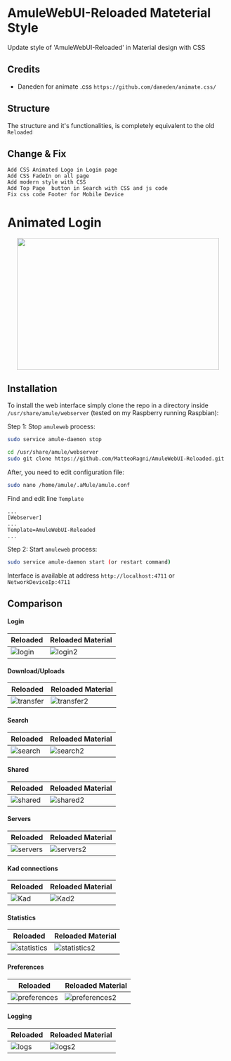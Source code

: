 # AmuleWebUI-Reloaded Mateterial Style

Update style of 'AmuleWebUI-Reloaded' in Material design with CSS

## Credits 

* Daneden for animate .css `https://github.com/daneden/animate.css/`

## Structure 

The structure and it's functionalities, is completely equivalent to the old `Reloaded`

## Change & Fix

```
Add CSS Animated Logo in Login page
Add CSS FadeIn on all page
Add modern style with CSS
Add Top Page  button in Search with CSS and js code
Fix css code Footer for Mobile Device
```

# Animated Login

<p align="center">
  <img width="460" height="300" src="https://github.com/MatteoRagni/AmuleWebUI-Reloaded/blob/master/doc-images/ReloadMateriaPic/login.gif?raw=true">
</p>

## Installation

To install the web interface simply clone the repo in a directory inside `/usr/share/amule/webserver` (tested on my Raspberry running Raspbian):

Step 1: Stop `amuleweb` process:

``` bash
sudo service amule-daemon stop
```

``` bash
cd /usr/share/amule/webserver
sudo git clone https://github.com/MatteoRagni/AmuleWebUI-Reloaded.git
```

After, you need to edit configuration file:

``` bash
sudo nano /home/amule/.aMule/amule.conf
```
Find and edit line `Template`

```
...
[Webserver]
...
Template=AmuleWebUI-Reloaded
...
```

Step 2: Start `amuleweb` process:

``` bash
sudo service amule-daemon start (or restart command)
```

Interface is available at address `http://localhost:4711` or `NetworkDeviceIp:4711`


## Comparison 

#### Login 

| Reloaded | Reloaded Material |
| ---- | -------- |
| ![login](https://github.com/MatteoRagni/AmuleWebUI-Reloaded/blob/master/doc-images/ReloadPic/Login.png?raw=true "Reloaded login") | ![login2](https://github.com/MatteoRagni/AmuleWebUI-Reloaded/blob/master/doc-images/ReloadMateriaPic/Login.png?raw=true "Material login" ) |

#### Download/Uploads

| Reloaded | Reloaded Material |
| ---- | -------- |
| ![transfer](https://github.com/MatteoRagni/AmuleWebUI-Reloaded/blob/master/doc-images/ReloadPic/Transfer.png?raw=true "Reloaded transfer") | ![transfer2](https://github.com/MatteoRagni/AmuleWebUI-Reloaded/blob/master/doc-images/ReloadMateriaPic/Transfer.png?raw=true "Material transfer") |

#### Search

| Reloaded | Reloaded Material |
| ---- | -------- |
| ![search](https://github.com/MatteoRagni/AmuleWebUI-Reloaded/blob/master/doc-images/ReloadPic/Search.png?raw=true "Reloaded Search") | ![search2](https://github.com/MatteoRagni/AmuleWebUI-Reloaded/blob/master/doc-images/ReloadMateriaPic/Search.png?raw=true "Material search") |

#### Shared

| Reloaded | Reloaded Material |
| ---- | -------- |
| ![shared](https://github.com/MatteoRagni/AmuleWebUI-Reloaded/blob/master/doc-images/ReloadPic/Shared.png?raw=true "Reloaded Shared") | ![shared2](https://github.com/MatteoRagni/AmuleWebUI-Reloaded/blob/master/doc-images/ReloadMateriaPic/Shared.png?raw=true "Material Search") |


#### Servers

| Reloaded | Reloaded Material |
| ---- | -------- |
| ![servers](https://github.com/MatteoRagni/AmuleWebUI-Reloaded/blob/master/doc-images/ReloadPic/Server.png?raw=true "Reloaded Server") | ![servers2](https://github.com/MatteoRagni/AmuleWebUI-Reloaded/blob/master/doc-images/ReloadMateriaPic/Servers.png?raw=true "Material Server") |

#### Kad connections

| Reloaded | Reloaded Material |
| ---- | -------- |
| ![Kad](https://github.com/MatteoRagni/AmuleWebUI-Reloaded/blob/master/doc-images/ReloadPic/Kad.png?raw=true "Reloaded Kad") | ![Kad2](https://github.com/MatteoRagni/AmuleWebUI-Reloaded/blob/master/doc-images/ReloadMateriaPic/Kad.png?raw=true "Material kad") |

#### Statistics

| Reloaded | Reloaded Material |
| ---- | -------- |
| ![statistics](https://github.com/MatteoRagni/AmuleWebUI-Reloaded/blob/master/doc-images/ReloadPic/Stats.png?raw=true "Reloaded statistics") | ![statistics2](https://github.com/MatteoRagni/AmuleWebUI-Reloaded/blob/master/doc-images/ReloadMateriaPic/Statics.png?raw=true "Material statistics") |

#### Preferences

| Reloaded | Reloaded Material |
| ---- | -------- |
| ![preferences](https://github.com/MatteoRagni/AmuleWebUI-Reloaded/blob/master/doc-images/ReloadPic/Prefs.png?raw=true "Reloaded preferences") | ![preferences2](https://github.com/MatteoRagni/AmuleWebUI-Reloaded/blob/master/doc-images/ReloadMateriaPic/Settings.png?raw=true "Material preferences") |

#### Logging

| Reloaded | Reloaded Material |
| ---- | -------- |
| ![logs](https://github.com/MatteoRagni/AmuleWebUI-Reloaded/blob/master/doc-images/ReloadPic/Logs.png?raw=true "Reloaded Logging") | ![logs2](https://github.com/MatteoRagni/AmuleWebUI-Reloaded/blob/master/doc-images/ReloadMateriaPic/Logs.png?raw=true "Material Logging") |

